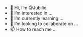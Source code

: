 - 👋 Hi, I’m @Jubilio
- 👀 I’m interested in ...
- 🌱 I’m currently learning ...
- 💞️ I’m looking to collaborate on ...
- 📫 How to reach me ...

<!---
Jubilio/Jubilio is a ✨ special ✨ repository because its `README.md` (this file) appears on your GitHub profile.
You can click the Preview link to take a look at your changes.
--->
